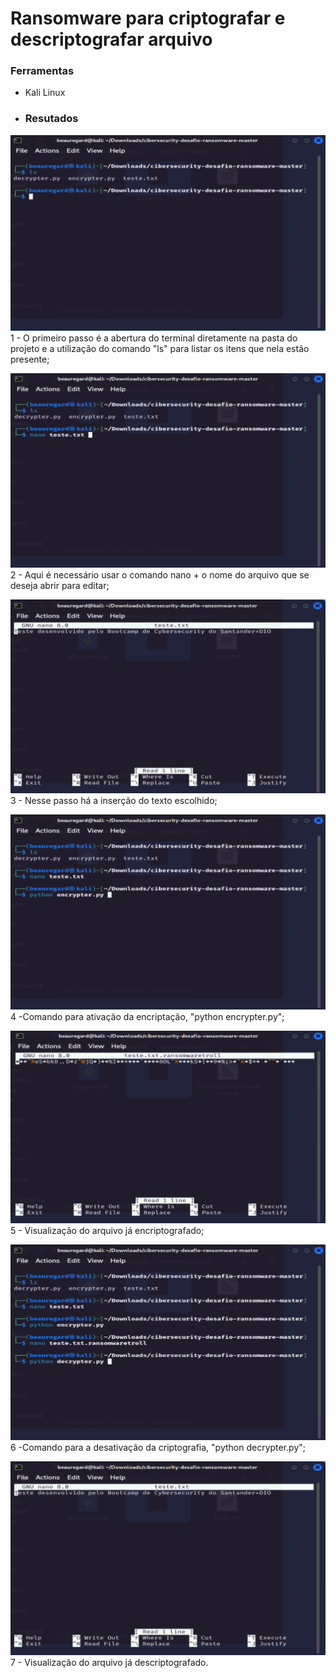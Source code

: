 # Ransomware para criptografar e descriptografar arquivo

### Ferramentas
- Kali Linux

- ### Resutados

![Texto alternativo](https://github.com/kah13/cibersecurity-desafio-ransomware/blob/master/1.png)
1 - O primeiro passo é a abertura do terminal diretamente na pasta do projeto e a utilização do comando "ls" para listar os itens que nela estão presente;

![Texto alternativo](https://github.com/kah13/cibersecurity-desafio-ransomware/blob/master/2.png)
2 - Aqui é necessário usar o comando nano + o nome do arquivo que se deseja abrir para editar;

![Texto alternativo](https://github.com/kah13/cibersecurity-desafio-ransomware/blob/master/3.png)
3 - Nesse passo há a inserção do texto escolhido;

![Texto alternativo](https://github.com/kah13/cibersecurity-desafio-ransomware/blob/master/4.png)
4 -Comando para ativação da encriptação, "python encrypter.py";

![Texto alternativo](https://github.com/kah13/cibersecurity-desafio-ransomware/blob/master/5.png)
5 - Visualização do arquivo já encriptografado;

![Texto alternativo](https://github.com/kah13/cibersecurity-desafio-ransomware/blob/master/6.png)
6 -Comando para a desativação da criptografia, "python decrypter.py";

![Texto alternativo](https://github.com/kah13/cibersecurity-desafio-ransomware/blob/master/7.png)
7 - Visualização do arquivo já descriptografado.
